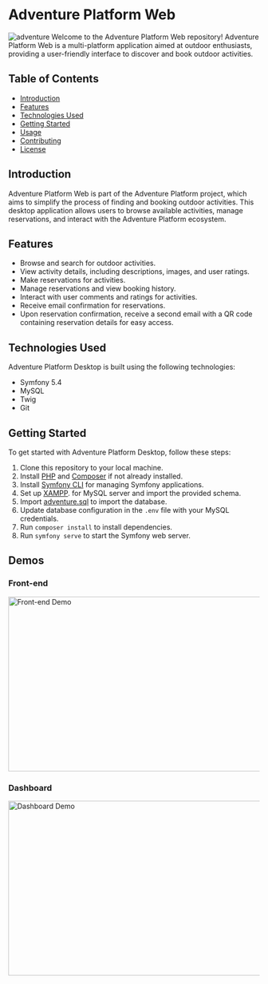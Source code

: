 # Adventure Platform Web
![adventure](https://github.com/mannai-omar/adventure-desktop/assets/73422595/5bbfa3dc-00c8-4bab-b983-012988486ebc)
Welcome to the Adventure Platform Web repository! Adventure Platform Web is a multi-platform application aimed at outdoor enthusiasts, providing a user-friendly interface to discover and book outdoor activities.

## Table of Contents

- [Introduction](#introduction)
- [Features](#features)
- [Technologies Used](#technologies-used)
- [Getting Started](#getting-started)
- [Usage](#usage)
- [Contributing](#contributing)
- [License](#license)

## Introduction

Adventure Platform Web is part of the Adventure Platform project, which aims to simplify the process of finding and booking outdoor activities. This desktop application allows users to browse available activities, manage reservations, and interact with the Adventure Platform ecosystem.

## Features

- Browse and search for outdoor activities.
- View activity details, including descriptions, images, and user ratings.
- Make reservations for activities.
- Manage reservations and view booking history.
- Interact with user comments and ratings for activities.
- Receive email confirmation for reservations.
- Upon reservation confirmation, receive a second email with a QR code containing reservation details for easy access.

## Technologies Used

Adventure Platform Desktop is built using the following technologies:

- Symfony 5.4
- MySQL
- Twig
- Git

## Getting Started

To get started with Adventure Platform Desktop, follow these steps:

1. Clone this repository to your local machine.
2. Install [PHP](https://www.php.net/downloads) and [Composer](https://getcomposer.org/download/) if not already installed.
3. Install [Symfony CLI](https://symfony.com/download) for managing Symfony applications.
4. Set up [XAMPP](https://www.apachefriends.org/index.html). for MySQL server and import the provided schema.
5. Import [adventure.sql](https://github.com/mannai-omar/adventure-desktop/blob/main/src/adventure.sql) to import the database.
6. Update database configuration in the `.env` file with your MySQL credentials.
7. Run `composer install` to install dependencies.
8. Run `symfony serve` to start the Symfony web server.


## Demos

### Front-end
<img src="https://github.com/mannai-omar/adventure-web/assets/73422595/a0bfcf93-44d6-43c1-944e-52cd52f69e55" alt="Front-end Demo" width="700" height="350">

### Dashboard
<img src="https://github.com/mannai-omar/adventure-web/assets/73422595/108f4272-175f-4c22-85ee-e55733e06299" alt="Dashboard Demo" width="700" height="350">


